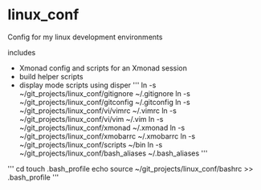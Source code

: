 linux_conf
==========

Config for my linux development environments

includes

- Xmonad config and scripts for an Xmonad session
- build helper scripts
- display mode scripts using disper
'''
ln -s ~/git_projects/linux_conf/gitignore ~/.gitignore
ln -s ~/git_projects/linux_conf/gitconfig ~/.gitconfig
ln -s ~/git_projects/linux_conf/vi/vimrc ~/.vimrc
ln -s ~/git_projects/linux_conf/vi/vim ~/.vim
ln -s ~/git_projects/linux_conf/xmonad ~/.xmonad
ln -s ~/git_projects/linux_conf/xmobarrc ~/.xmobarrc
ln -s ~/git_projects/linux_conf/scripts ~/bin
ln -s ~/git_projects/linux_conf/bash_aliases ~/.bash_aliases
'''

'''
cd
touch .bash_profile
echo source ~/git_projects/linux_conf/bashrc >> .bash_profile
'''
